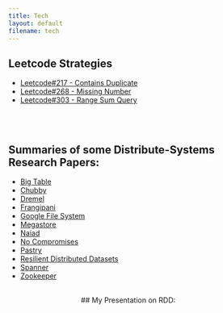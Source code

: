 ```yaml
---
title: Tech 
layout: default
filename: tech 
--- 
```


## Leetcode Strategies
* [Leetcode#217 - Contains Duplicate](/dsvinod90/leetcode/217)
* [Leetcode#268 - Missing Number](/dsvinod90/leetcode/268)
* [Leetcode#303 - Range Sum Query](/dsvinod90/leetcode/303)

<br /> <br />
## Summaries of some Distribute-Systems Research Papers:
* [Big Table](/dsvinod90/research_papers/big_table)
* [Chubby](/dsvinod90/research_papers/chubby)
* [Dremel](/dsvinod90/research_papers/dremel)
* [Frangipani](/dsvinod90/research_papers/frangipani)
* [Google File System](/dsvinod90/research_papers/gfs)
* [Megastore](/dsvinod90/research_papers/megastore)
* [Naiad](/dsvinod90/research_papers/naiad)
* [No Compromises](/dsvinod90/research_papers/no_compromises)
* [Pastry](/dsvinod90/research_papers/pastry)
* [Resilient Distributed Datasets](/dsvinod90/research_papers/rdd)
* [Spanner](/dsvinod90/research_papers/spanner)
* [Zookeeper](/dsvinod90/research_papers/zookeeper)
<br /> <br />
<div align="center">
## My Presentation on RDD:
<a href="/dsvinod90/research_papers/rdd_presentation_pdf.pdf"><object style="margin-right: 30px;" data="/dsvinod90/research_papers/rdd_presentation_pdf.pdf" type="application/pdf" width="330" height="300"></object></a>
</div>